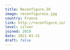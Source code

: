 ```yaml
---
title: Reconfigure.IO
image: reconfigureio.jpg
country: France
link: http://reconfigure.io/
level: silver
joined: 2019
date: 2021-03-31
draft: false
---
```

